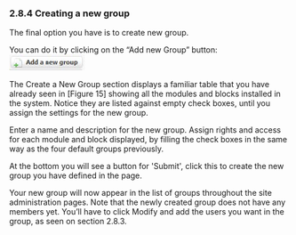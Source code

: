 ### 2.8.4	Creating a new group

The final option you have is to create new group. 

You can do it by clicking on the “Add new Group” button: ![img_76.jpg](../assets/img_76.jpg)  

The Create a New Group section displays a familiar table that you have already seen in [Figure 15] showing all the modules and blocks installed in the system. Notice they are listed against empty check boxes, until you assign the settings for the new group.

Enter a name and description for the new group. Assign rights and access for each module and block displayed, by filling the check boxes in the same way as the four default groups previously.

At the bottom you will see a button for 'Submit', click this to create the new group you have defined in the page.

Your new group will now appear in the list of groups throughout the site administration pages. Note that the newly created group does not have any members yet. You’ll have to click Modify and add the users you want in the group, as seen on section 2.8.3.
 
